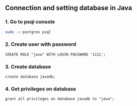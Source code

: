 ## Connection and setting database in Java


### 1. Go to psql console
```bash
sudo -u postgres psql
``` 

### 2. Create user with password
```psql
CREATE ROLE "java" WITH LOGIN PASSWORD '1111';
```

### 3. Create database
```psql
create database javadb;
```

### 4. Get privileges on database
```psql 
grant all privileges on database javadb to "java";
```
